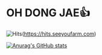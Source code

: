 # OH DONG JAE👍

![Hits](https://hits.seeyoufarm.com/api/count/incr/badge.svg?url=https%3A%2F%2Fgithub.com%2FdjDongjae&count_bg=%2379C83D&title_bg=%23555555&icon=&icon_color=%23E7E7E7&title=hits&edge_flat=false)(https://hits.seeyoufarm.com)


[![Anurag's GitHub stats](https://github-readme-stats.vercel.app/api?username=djDongjae)](https://github.com/anuraghazra/github-readme-stats)           
